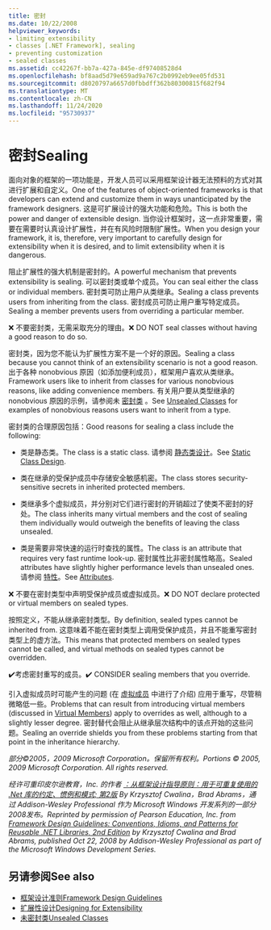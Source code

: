 ```yaml
---
title: 密封
ms.date: 10/22/2008
helpviewer_keywords:
- limiting extensibility
- classes [.NET Framework], sealing
- preventing customization
- sealed classes
ms.assetid: cc42267f-bb7a-427a-845e-df97408528d4
ms.openlocfilehash: bf8aad5d79e659ad9a767c2b0992eb9ee05fd531
ms.sourcegitcommit: d8020797a6657d0fbbdff362b80300815f682f94
ms.translationtype: MT
ms.contentlocale: zh-CN
ms.lasthandoff: 11/24/2020
ms.locfileid: "95730937"
---
```

# <a name="sealing"></a><span data-ttu-id="54773-102">密封</span><span class="sxs-lookup"><span data-stu-id="54773-102">Sealing</span></span>

<span data-ttu-id="54773-103">面向对象的框架的一项功能是，开发人员可以采用框架设计器无法预料的方式对其进行扩展和自定义。</span><span class="sxs-lookup"><span data-stu-id="54773-103">One of the features of object-oriented frameworks is that developers can extend and customize them in ways unanticipated by the framework designers.</span></span> <span data-ttu-id="54773-104">这是可扩展设计的强大功能和危险。</span><span class="sxs-lookup"><span data-stu-id="54773-104">This is both the power and danger of extensible design.</span></span> <span data-ttu-id="54773-105">当你设计框架时，这一点非常重要，需要在需要时认真设计扩展性，并在有风险时限制扩展性。</span><span class="sxs-lookup"><span data-stu-id="54773-105">When you design your framework, it is, therefore, very important to carefully design for extensibility when it is desired, and to limit extensibility when it is dangerous.</span></span>

 <span data-ttu-id="54773-106">阻止扩展性的强大机制是密封的。</span><span class="sxs-lookup"><span data-stu-id="54773-106">A powerful mechanism that prevents extensibility is sealing.</span></span> <span data-ttu-id="54773-107">可以密封类或单个成员。</span><span class="sxs-lookup"><span data-stu-id="54773-107">You can seal either the class or individual members.</span></span> <span data-ttu-id="54773-108">密封类可防止用户从类继承。</span><span class="sxs-lookup"><span data-stu-id="54773-108">Sealing a class prevents users from inheriting from the class.</span></span> <span data-ttu-id="54773-109">密封成员可防止用户重写特定成员。</span><span class="sxs-lookup"><span data-stu-id="54773-109">Sealing a member prevents users from overriding a particular member.</span></span>

 <span data-ttu-id="54773-110">❌ 不要密封类，无需采取充分的理由。</span><span class="sxs-lookup"><span data-stu-id="54773-110">❌ DO NOT seal classes without having a good reason to do so.</span></span>

 <span data-ttu-id="54773-111">密封类，因为您不能认为扩展性方案不是一个好的原因。</span><span class="sxs-lookup"><span data-stu-id="54773-111">Sealing a class because you cannot think of an extensibility scenario is not a good reason.</span></span> <span data-ttu-id="54773-112">出于各种 nonobvious 原因（如添加便利成员），框架用户喜欢从类继承。</span><span class="sxs-lookup"><span data-stu-id="54773-112">Framework users like to inherit from classes for various nonobvious reasons, like adding convenience members.</span></span> <span data-ttu-id="54773-113">有关用户要从类型继承的 nonobvious 原因的示例，请参阅未 [密封类](unsealed-classes.md) 。</span><span class="sxs-lookup"><span data-stu-id="54773-113">See [Unsealed Classes](unsealed-classes.md) for examples of nonobvious reasons users want to inherit from a type.</span></span>

 <span data-ttu-id="54773-114">密封类的合理原因包括：</span><span class="sxs-lookup"><span data-stu-id="54773-114">Good reasons for sealing a class include the following:</span></span>

- <span data-ttu-id="54773-115">类是静态类。</span><span class="sxs-lookup"><span data-stu-id="54773-115">The class is a static class.</span></span> <span data-ttu-id="54773-116">请参阅 [静态类设计](static-class.md)。</span><span class="sxs-lookup"><span data-stu-id="54773-116">See [Static Class Design](static-class.md).</span></span>

- <span data-ttu-id="54773-117">类在继承的受保护成员中存储安全敏感机密。</span><span class="sxs-lookup"><span data-stu-id="54773-117">The class stores security-sensitive secrets in inherited protected members.</span></span>

- <span data-ttu-id="54773-118">类继承多个虚拟成员，并分别对它们进行密封的开销超过了使类不密封的好处。</span><span class="sxs-lookup"><span data-stu-id="54773-118">The class inherits many virtual members and the cost of sealing them individually would outweigh the benefits of leaving the class unsealed.</span></span>

- <span data-ttu-id="54773-119">类是需要非常快速的运行时查找的属性。</span><span class="sxs-lookup"><span data-stu-id="54773-119">The class is an attribute that requires very fast runtime look-up.</span></span> <span data-ttu-id="54773-120">密封属性比非密封属性略高。</span><span class="sxs-lookup"><span data-stu-id="54773-120">Sealed attributes have slightly higher performance levels than unsealed ones.</span></span> <span data-ttu-id="54773-121">请参阅 [特性](attributes.md)。</span><span class="sxs-lookup"><span data-stu-id="54773-121">See [Attributes](attributes.md).</span></span>

 <span data-ttu-id="54773-122">❌ 不要在密封类型中声明受保护成员或虚拟成员。</span><span class="sxs-lookup"><span data-stu-id="54773-122">❌ DO NOT declare protected or virtual members on sealed types.</span></span>

 <span data-ttu-id="54773-123">按照定义，不能从继承密封类型。</span><span class="sxs-lookup"><span data-stu-id="54773-123">By definition, sealed types cannot be inherited from.</span></span> <span data-ttu-id="54773-124">这意味着不能在密封类型上调用受保护成员，并且不能重写密封类型上的虚方法。</span><span class="sxs-lookup"><span data-stu-id="54773-124">This means that protected members on sealed types cannot be called, and virtual methods on sealed types cannot be overridden.</span></span>

 <span data-ttu-id="54773-125">✔️考虑密封重写的成员。</span><span class="sxs-lookup"><span data-stu-id="54773-125">✔️ CONSIDER sealing members that you override.</span></span>

 <span data-ttu-id="54773-126">引入虚拟成员时可能产生的问题 (在 [虚拟成员](virtual-members.md) 中进行了介绍) 应用于重写，尽管稍微略低一些。</span><span class="sxs-lookup"><span data-stu-id="54773-126">Problems that can result from introducing virtual members (discussed in [Virtual Members](virtual-members.md)) apply to overrides as well, although to a slightly lesser degree.</span></span> <span data-ttu-id="54773-127">密封替代会阻止从继承层次结构中的该点开始的这些问题。</span><span class="sxs-lookup"><span data-stu-id="54773-127">Sealing an override shields you from these problems starting from that point in the inheritance hierarchy.</span></span>

 <span data-ttu-id="54773-128">*部分©2005，2009 Microsoft Corporation。保留所有权利。*</span><span class="sxs-lookup"><span data-stu-id="54773-128">*Portions © 2005, 2009 Microsoft Corporation. All rights reserved.*</span></span>

 <span data-ttu-id="54773-129">*经许可重印皮尔逊教育，Inc. 的作者 [：从框架设计指导原则：用于可重复使用的 .Net 库的约定、惯例和模式; 第2版](https://www.informit.com/store/framework-design-guidelines-conventions-idioms-and-9780321545619) By Krzysztof Cwalina，Brad Abrams，通过 Addison-Wesley Professional 作为 Microsoft Windows 开发系列的一部分2008发布。*</span><span class="sxs-lookup"><span data-stu-id="54773-129">*Reprinted by permission of Pearson Education, Inc. from [Framework Design Guidelines: Conventions, Idioms, and Patterns for Reusable .NET Libraries, 2nd Edition](https://www.informit.com/store/framework-design-guidelines-conventions-idioms-and-9780321545619) by Krzysztof Cwalina and Brad Abrams, published Oct 22, 2008 by Addison-Wesley Professional as part of the Microsoft Windows Development Series.*</span></span>

## <a name="see-also"></a><span data-ttu-id="54773-130">另请参阅</span><span class="sxs-lookup"><span data-stu-id="54773-130">See also</span></span>

- [<span data-ttu-id="54773-131">框架设计准则</span><span class="sxs-lookup"><span data-stu-id="54773-131">Framework Design Guidelines</span></span>](index.md)
- [<span data-ttu-id="54773-132">扩展性设计</span><span class="sxs-lookup"><span data-stu-id="54773-132">Designing for Extensibility</span></span>](designing-for-extensibility.md)
- [<span data-ttu-id="54773-133">未密封类</span><span class="sxs-lookup"><span data-stu-id="54773-133">Unsealed Classes</span></span>](unsealed-classes.md)
